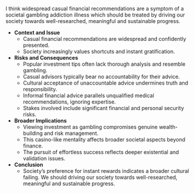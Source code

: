 I think widespread casual financial recommendations are a symptom of a societal gambling addiction illness which should be treated by driving our society towards well-researched, meaningful and sustainable progress.   

- **Context and Issue**
  - Casual financial recommendations are widespread and confidently presented.
  - Society increasingly values shortcuts and instant gratification.
- **Risks and Consequences**
  - Popular investment tips often lack thorough analysis and resemble gambling.
  - Casual advisors typically bear no accountability for their advice.
  - Cultural acceptance of unaccountable advice undermines truth and responsibility.
  - Informal financial advice parallels unqualified medical recommendations, ignoring expertise.
  - Stakes involved include significant financial and personal security risks.
- **Broader Implications**
  - Viewing investment as gambling compromises genuine wealth-building and risk management.
  - This casino-like mentality affects broader societal aspects beyond finance.
  - The pursuit of effortless success reflects deeper existential and validation issues.
- **Conclusion** 
  - Society’s preference for instant rewards indicates a broader cultural failing. We should driving our society towards well-researched, meaningful and sustainable progress. 

